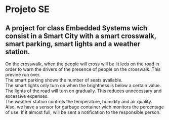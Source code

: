 # Projeto SE

## A project for class Embedded Systems wich consist in a Smart City with a smart crosswalk, smart parking, smart lights and a weather station.

On the crosswalk, when the people will cross will be lit leds on the road in order to warn the drivers of the presence of people on the crosswalk. This previne run over.  
The smart parking shows the number of seats available.  
The smart lights only turn on when the brightness is below a certain value. The lights of the road will turn on gradually. This reduces unnecessary and excessive expenses.  
The weather station controls the temperature, humidity and air quality.   
Also, we have a sensor for garbage container wich monitors the percentage of use. If it almost full, will be sent a notification to the responsible person.
